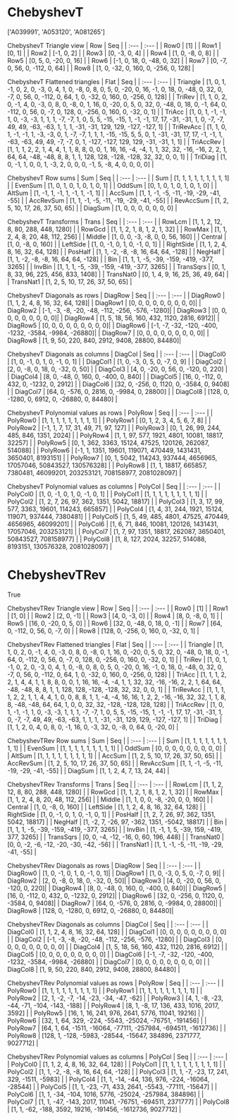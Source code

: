 # ChebyshevT
['A039991', 'A053120', 'A081265']

ChebyshevT Triangle view
|  Row   |  Seq   |
| :---   |  :---  |
| Row0 | [1] |
| Row1 | [0, 1] |
| Row2 | [-1, 0, 2] |
| Row3 | [0, -3, 0, 4] |
| Row4 | [1, 0, -8, 0, 8] |
| Row5 | [0, 5, 0, -20, 0, 16] |
| Row6 | [-1, 0, 18, 0, -48, 0, 32] |
| Row7 | [0, -7, 0, 56, 0, -112, 0, 64] |
| Row8 | [1, 0, -32, 0, 160, 0, -256, 0, 128] |

ChebyshevT Flattened triangles
| Flat      |  Seq  |
| :---      | :---  |
| Triangle  | [1, 0, 1, -1, 0, 2, 0, -3, 0, 4, 1, 0, -8, 0, 8, 0, 5, 0, -20, 0, 16, -1, 0, 18, 0, -48, 0, 32, 0, -7, 0, 56, 0, -112, 0, 64, 1, 0, -32, 0, 160, 0, -256, 0, 128] |
| TriRev    | [1, 1, 0, 2, 0, -1, 4, 0, -3, 0, 8, 0, -8, 0, 1, 16, 0, -20, 0, 5, 0, 32, 0, -48, 0, 18, 0, -1, 64, 0, -112, 0, 56, 0, -7, 0, 128, 0, -256, 0, 160, 0, -32, 0, 1] |
| TriAcc    | [1, 0, 1, -1, -1, 1, 0, -3, -3, 1, 1, 1, -7, -7, 1, 0, 5, 5, -15, -15, 1, -1, -1, 17, 17, -31, -31, 1, 0, -7, -7, 49, 49, -63, -63, 1, 1, 1, -31, -31, 129, 129, -127, -127, 1] |
| TriRevAcc | [1, 1, 0, 1, -1, -1, 1, -3, -3, 0, 1, -7, -7, 1, 1, 1, -15, -15, 5, 5, 0, 1, -31, -31, 17, 17, -1, -1, 1, -63, -63, 49, 49, -7, -7, 0, 1, -127, -127, 129, 129, -31, -31, 1, 1] |
| TriAccRev | [1, 1, 1, 2, 2, 1, 4, 4, 1, 1, 8, 8, 0, 0, 1, 16, 16, -4, -4, 1, 1, 32, 32, -16, -16, 2, 2, 1, 64, 64, -48, -48, 8, 8, 1, 1, 128, 128, -128, -128, 32, 32, 0, 0, 1] |
| TriDiag   | [1, 0, -1, 1, 0, 0, 1, -3, 2, 0, 0, 0, -1, 5, -8, 4, 0, 0, 0, 0] |

ChebyshevT Row sums
| Sum       |   Seq  |
| :---      |  :---  |
| Sum       | [1, 1, 1, 1, 1, 1, 1, 1, 1] |
| EvenSum   | [1, 0, 1, 0, 1, 0, 1, 0, 1] |
| OddSum    | [0, 1, 0, 1, 0, 1, 0, 1, 0] |
| AltSum    | [1, -1, 1, -1, 1, -1, 1, -1, 1] |
| AccSum    | [1, 1, -1, -5, -11, -19, -29, -41, -55] |
| AccRevSum | [1, 1, -1, -5, -11, -19, -29, -41, -55] |
| RevAccSum | [1, 2, 5, 10, 17, 26, 37, 50, 65] |
| DiagSum   | [1, 0, 0, 0, 0, 0, 0, 0] |

ChebyshevT Transforms
| Trans     |   Seq  |
| :---      |  :---  |
| RowLcm    | [1, 1, 2, 12, 8, 80, 288, 448, 1280] |
| RowGcd    | [1, 1, 2, 1, 8, 1, 2, 1, 32] |
| RowMax    | [1, 1, 2, 4, 8, 20, 48, 112, 256] |
| Middle    | [1, 0, 0, -3, -8, 0, 0, 56, 160] |
| Central   | [1, 0, -8, 0, 160] |
| LeftSide  | [1, 0, -1, 0, 1, 0, -1, 0, 1] |
| RightSide | [1, 1, 2, 4, 8, 16, 32, 64, 128] |
| PosHalf   | [1, 1, -2, -8, -8, 16, 64, 64, -128] |
| NegHalf   | [1, 1, -2, -8, -8, 16, 64, 64, -128] |
| Bin       | [1, 1, 1, -5, -39, -159, -419, -377, 3265] |
| InvBin    | [1, 1, 1, -5, -39, -159, -419, -377, 3265] |
| TransSqrs | [0, 1, 8, 33, 96, 225, 456, 833, 1408] |
| TransNat0 | [0, 1, 4, 9, 16, 25, 36, 49, 64] |
| TransNat1 | [1, 2, 5, 10, 17, 26, 37, 50, 65] |

ChebyshevT Diagonals as rows
| DiagRow  |   Seq  |
| :---     |  :---  |
| DiagRow0 | [1, 1, 2, 4, 8, 16, 32, 64, 128]|
| DiagRow1 | [0, 0, 0, 0, 0, 0, 0, 0, 0]|
| DiagRow2 | [-1, -3, -8, -20, -48, -112, -256, -576, -1280]|
| DiagRow3 | [0, 0, 0, 0, 0, 0, 0, 0, 0]|
| DiagRow4 | [1, 5, 18, 56, 160, 432, 1120, 2816, 6912]|
| DiagRow5 | [0, 0, 0, 0, 0, 0, 0, 0, 0]|
| DiagRow6 | [-1, -7, -32, -120, -400, -1232, -3584, -9984, -26880]|
| DiagRow7 | [0, 0, 0, 0, 0, 0, 0, 0, 0]|
| DiagRow8 | [1, 9, 50, 220, 840, 2912, 9408, 28800, 84480]|

ChebyshevT Diagonals as columns
| DiagCol  |   Seq  |
| :---     |  :---  |
| DiagCol0 | [1, 0, -1, 0, 1, 0, -1, 0, 1] |
| DiagCol1 | [1, 0, -3, 0, 5, 0, -7, 0, 9] |
| DiagCol2 | [2, 0, -8, 0, 18, 0, -32, 0, 50] |
| DiagCol3 | [4, 0, -20, 0, 56, 0, -120, 0, 220] |
| DiagCol4 | [8, 0, -48, 0, 160, 0, -400, 0, 840] |
| DiagCol5 | [16, 0, -112, 0, 432, 0, -1232, 0, 2912] |
| DiagCol6 | [32, 0, -256, 0, 1120, 0, -3584, 0, 9408] |
| DiagCol7 | [64, 0, -576, 0, 2816, 0, -9984, 0, 28800] |
| DiagCol8 | [128, 0, -1280, 0, 6912, 0, -26880, 0, 84480] |

ChebyshevT Polynomial values as rows
| PolyRow  |   Seq  |
| :---     |  :---  |
| PolyRow0 | [1, 1, 1, 1, 1, 1, 1, 1, 1] |
| PolyRow1 | [0, 1, 2, 3, 4, 5, 6, 7, 8] |
| PolyRow2 | [-1, 1, 7, 17, 31, 49, 71, 97, 127] |
| PolyRow3 | [0, 1, 26, 99, 244, 485, 846, 1351, 2024] |
| PolyRow4 | [1, 1, 97, 577, 1921, 4801, 10081, 18817, 32257] |
| PolyRow5 | [0, 1, 362, 3363, 15124, 47525, 120126, 262087, 514088] |
| PolyRow6 | [-1, 1, 1351, 19601, 119071, 470449, 1431431, 3650401, 8193151] |
| PolyRow7 | [0, 1, 5042, 114243, 937444, 4656965, 17057046, 50843527, 130576328] |
| PolyRow8 | [1, 1, 18817, 665857, 7380481, 46099201, 203253121, 708158977, 2081028097] |

ChebyshevT Polynomial values as columns
| PolyCol  |   Seq  |
| :---     |  :---  |
| PolyCol0 | [1, 0, -1, 0, 1, 0, -1, 0, 1] |
| PolyCol1 | [1, 1, 1, 1, 1, 1, 1, 1, 1] |
| PolyCol2 | [1, 2, 7, 26, 97, 362, 1351, 5042, 18817] |
| PolyCol3 | [1, 3, 17, 99, 577, 3363, 19601, 114243, 665857] |
| PolyCol4 | [1, 4, 31, 244, 1921, 15124, 119071, 937444, 7380481] |
| PolyCol5 | [1, 5, 49, 485, 4801, 47525, 470449, 4656965, 46099201] |
| PolyCol6 | [1, 6, 71, 846, 10081, 120126, 1431431, 17057046, 203253121] |
| PolyCol7 | [1, 7, 97, 1351, 18817, 262087, 3650401, 50843527, 708158977] |
| PolyCol8 | [1, 8, 127, 2024, 32257, 514088, 8193151, 130576328, 2081028097] |

# ChebyshevTRev
True

ChebyshevTRev Triangle view
|  Row   |  Seq   |
| :---   |  :---  |
| Row0 | [1] |
| Row1 | [1, 0] |
| Row2 | [2, 0, -1] |
| Row3 | [4, 0, -3, 0] |
| Row4 | [8, 0, -8, 0, 1] |
| Row5 | [16, 0, -20, 0, 5, 0] |
| Row6 | [32, 0, -48, 0, 18, 0, -1] |
| Row7 | [64, 0, -112, 0, 56, 0, -7, 0] |
| Row8 | [128, 0, -256, 0, 160, 0, -32, 0, 1] |

ChebyshevTRev Flattened triangles
| Flat      |  Seq  |
| :---      | :---  |
| Triangle  | [1, 1, 0, 2, 0, -1, 4, 0, -3, 0, 8, 0, -8, 0, 1, 16, 0, -20, 0, 5, 0, 32, 0, -48, 0, 18, 0, -1, 64, 0, -112, 0, 56, 0, -7, 0, 128, 0, -256, 0, 160, 0, -32, 0, 1] |
| TriRev    | [1, 0, 1, -1, 0, 2, 0, -3, 0, 4, 1, 0, -8, 0, 8, 0, 5, 0, -20, 0, 16, -1, 0, 18, 0, -48, 0, 32, 0, -7, 0, 56, 0, -112, 0, 64, 1, 0, -32, 0, 160, 0, -256, 0, 128] |
| TriAcc    | [1, 1, 1, 2, 2, 1, 4, 4, 1, 1, 8, 8, 0, 0, 1, 16, 16, -4, -4, 1, 1, 32, 32, -16, -16, 2, 2, 1, 64, 64, -48, -48, 8, 8, 1, 1, 128, 128, -128, -128, 32, 32, 0, 0, 1] |
| TriRevAcc | [1, 1, 1, 1, 2, 2, 1, 1, 4, 4, 1, 0, 0, 8, 8, 1, 1, -4, -4, 16, 16, 1, 2, 2, -16, -16, 32, 32, 1, 1, 8, 8, -48, -48, 64, 64, 1, 0, 0, 32, 32, -128, -128, 128, 128] |
| TriAccRev | [1, 0, 1, -1, -1, 1, 0, -3, -3, 1, 1, 1, -7, -7, 1, 0, 5, 5, -15, -15, 1, -1, -1, 17, 17, -31, -31, 1, 0, -7, -7, 49, 49, -63, -63, 1, 1, 1, -31, -31, 129, 129, -127, -127, 1] |
| TriDiag   | [1, 1, 2, 0, 4, 0, 8, 0, -1, 16, 0, -3, 32, 0, -8, 0, 64, 0, -20, 0] |

ChebyshevTRev Row sums
| Sum       |   Seq  |
| :---      |  :---  |
| Sum       | [1, 1, 1, 1, 1, 1, 1, 1, 1] |
| EvenSum   | [1, 1, 1, 1, 1, 1, 1, 1, 1] |
| OddSum    | [0, 0, 0, 0, 0, 0, 0, 0, 0] |
| AltSum    | [1, 1, 1, 1, 1, 1, 1, 1, 1] |
| AccSum    | [1, 2, 5, 10, 17, 26, 37, 50, 65] |
| AccRevSum | [1, 2, 5, 10, 17, 26, 37, 50, 65] |
| RevAccSum | [1, 1, -1, -5, -11, -19, -29, -41, -55] |
| DiagSum   | [1, 1, 2, 4, 7, 13, 24, 44] |

ChebyshevTRev Transforms
| Trans     |   Seq  |
| :---      |  :---  |
| RowLcm    | [1, 1, 2, 12, 8, 80, 288, 448, 1280] |
| RowGcd    | [1, 1, 2, 1, 8, 1, 2, 1, 32] |
| RowMax    | [1, 1, 2, 4, 8, 20, 48, 112, 256] |
| Middle    | [1, 1, 0, 0, -8, -20, 0, 0, 160] |
| Central   | [1, 0, -8, 0, 160] |
| LeftSide  | [1, 1, 2, 4, 8, 16, 32, 64, 128] |
| RightSide | [1, 0, -1, 0, 1, 0, -1, 0, 1] |
| PosHalf   | [1, 2, 7, 26, 97, 362, 1351, 5042, 18817] |
| NegHalf   | [1, -2, 7, -26, 97, -362, 1351, -5042, 18817] |
| Bin       | [1, 1, 1, -5, -39, -159, -419, -377, 3265] |
| InvBin    | [1, -1, 1, 5, -39, 159, -419, 377, 3265] |
| TransSqrs | [0, 0, -4, -12, -16, 0, 60, 196, 448] |
| TransNat0 | [0, 0, -2, -6, -12, -20, -30, -42, -56] |
| TransNat1 | [1, 1, -1, -5, -11, -19, -29, -41, -55] |

ChebyshevTRev Diagonals as rows
| DiagRow  |   Seq  |
| :---     |  :---  |
| DiagRow0 | [1, 0, -1, 0, 1, 0, -1, 0, 1]|
| DiagRow1 | [1, 0, -3, 0, 5, 0, -7, 0, 9]|
| DiagRow2 | [2, 0, -8, 0, 18, 0, -32, 0, 50]|
| DiagRow3 | [4, 0, -20, 0, 56, 0, -120, 0, 220]|
| DiagRow4 | [8, 0, -48, 0, 160, 0, -400, 0, 840]|
| DiagRow5 | [16, 0, -112, 0, 432, 0, -1232, 0, 2912]|
| DiagRow6 | [32, 0, -256, 0, 1120, 0, -3584, 0, 9408]|
| DiagRow7 | [64, 0, -576, 0, 2816, 0, -9984, 0, 28800]|
| DiagRow8 | [128, 0, -1280, 0, 6912, 0, -26880, 0, 84480]|

ChebyshevTRev Diagonals as columns
| DiagCol  |   Seq  |
| :---     |  :---  |
| DiagCol0 | [1, 1, 2, 4, 8, 16, 32, 64, 128] |
| DiagCol1 | [0, 0, 0, 0, 0, 0, 0, 0, 0] |
| DiagCol2 | [-1, -3, -8, -20, -48, -112, -256, -576, -1280] |
| DiagCol3 | [0, 0, 0, 0, 0, 0, 0, 0, 0] |
| DiagCol4 | [1, 5, 18, 56, 160, 432, 1120, 2816, 6912] |
| DiagCol5 | [0, 0, 0, 0, 0, 0, 0, 0, 0] |
| DiagCol6 | [-1, -7, -32, -120, -400, -1232, -3584, -9984, -26880] |
| DiagCol7 | [0, 0, 0, 0, 0, 0, 0, 0, 0] |
| DiagCol8 | [1, 9, 50, 220, 840, 2912, 9408, 28800, 84480] |

ChebyshevTRev Polynomial values as rows
| PolyRow  |   Seq  |
| :---     |  :---  |
| PolyRow0 | [1, 1, 1, 1, 1, 1, 1, 1, 1] |
| PolyRow1 | [1, 1, 1, 1, 1, 1, 1, 1, 1] |
| PolyRow2 | [2, 1, -2, -7, -14, -23, -34, -47, -62] |
| PolyRow3 | [4, 1, -8, -23, -44, -71, -104, -143, -188] |
| PolyRow4 | [8, 1, -8, 17, 136, 433, 1016, 2017, 3592] |
| PolyRow5 | [16, 1, 16, 241, 976, 2641, 5776, 11041, 19216] |
| PolyRow6 | [32, 1, 64, 329, -224, -5543, -25024, -76751, -191456] |
| PolyRow7 | [64, 1, 64, -1511, -16064, -77111, -257984, -694511, -1612736] |
| PolyRow8 | [128, 1, -128, -5983, -28544, -15647, 384896, 2371777, 9027712] |

ChebyshevTRev Polynomial values as columns
| PolyCol  |   Seq  |
| :---     |  :---  |
| PolyCol0 | [1, 1, 2, 4, 8, 16, 32, 64, 128] |
| PolyCol1 | [1, 1, 1, 1, 1, 1, 1, 1, 1] |
| PolyCol2 | [1, 1, -2, -8, -8, 16, 64, 64, -128] |
| PolyCol3 | [1, 1, -7, -23, 17, 241, 329, -1511, -5983] |
| PolyCol4 | [1, 1, -14, -44, 136, 976, -224, -16064, -28544] |
| PolyCol5 | [1, 1, -23, -71, 433, 2641, -5543, -77111, -15647] |
| PolyCol6 | [1, 1, -34, -104, 1016, 5776, -25024, -257984, 384896] |
| PolyCol7 | [1, 1, -47, -143, 2017, 11041, -76751, -694511, 2371777] |
| PolyCol8 | [1, 1, -62, -188, 3592, 19216, -191456, -1612736, 9027712] |

